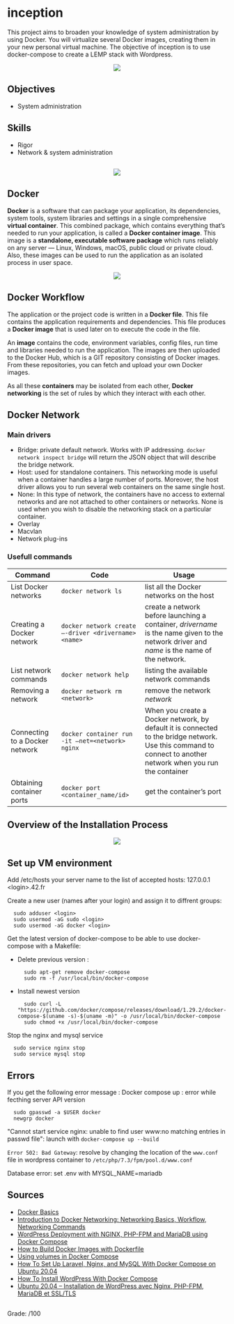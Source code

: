 # inception
This project aims to broaden your knowledge of system administration by using Docker. You will virtualize several Docker images, creating them in your new personal virtual machine.
The objective of inception is to use docker-compose to create a LEMP stack with Wordpress. 

<p align="center">
  <img src="https://user-images.githubusercontent.com/51337012/139266049-e4c45c66-c798-4b8a-987a-6879315257a1.png" />
 </p>


## Objectives
* System administration

## Skills
* Rigor
* Network & system administration

##
<p align="center">
  <img src="https://user-images.githubusercontent.com/51337012/136004771-f155cfa6-385e-4d5c-8c1c-a7fdd08df060.png" />
 </p>

## Docker
**Docker** is a software that can package your application, its dependencies, system tools, system libraries and settings in a single comprehensive **virtual container**. This combined package, which contains everything that’s needed to run your application, is called a **Docker container image**. This image is a **standalone, executable software package** which runs reliably on any server — Linux, Windows, macOS, public cloud or private cloud. Also, these images can be used to run the application as an isolated process in user space.

<p align="center">
  <img src="https://user-images.githubusercontent.com/51337012/136520110-eef3e002-04c8-4b7f-b438-6a32d299c26f.png" />
 </p>

## Docker Workflow

The application or the project code is written in a **Docker file**. This file contains the application requirements and dependencies. This file produces a **Docker image** that is used later on to execute the code in the file.

An **image** contains the code, environment variables, config files, run time and libraries needed to run the application. The images are then uploaded to the Docker Hub, which is a GIT repository consisting of Docker images. From these repositories, you can fetch and upload your own Docker images.

As all these **containers** may be isolated from each other, **Docker networking** is the set of rules by which they interact with each other.

## Docker Network

### Main drivers

* Bridge: private default network. Works with IP addressing. ``docker network inspect bridge`` will return the JSON object that will describe the bridge network.
* Host: used for standalone containers. This networking mode is useful when a container handles a large number of ports. Moreover, the host driver allows you to run several web containers on the same single host.
* None: In this type of network, the containers have no access to external networks and are not attached to other containers or networks. None is used when you wish to disable the networking stack on a particular container.
* Overlay
* Macvlan
* Network plug-ins

### Usefull commands

Command | Code | Usage
--- | --- | ---
List Docker networks | ``docker network ls`` | list all the Docker networks on the host
Creating a Docker network | ``docker network create –-driver <drivername> <name>`` | create a network before launching a container, *drivername* is the name given to the network driver and *name* is the name of the network.
List network commands | ``docker network help`` | listing the available network commands
Removing a network | ``docker network rm <network>`` | remove the network *network*
Connecting to a Docker network | ``docker container run -it –net=<network> nginx`` | When you create a Docker network, by default it is connected to the bridge network. Use this command to connect to another network when you run the container
Obtaining container ports | ``docker port <container_name/id>`` | get the container’s port

## Overview of the Installation Process

<p align="center">
  <img src="https://user-images.githubusercontent.com/51337012/136026821-68bcafc0-a3d5-469d-a46f-fb4fe37b9eff.png" />
 </p>

## Set up VM environment

Add /etc/hosts your server name to the list of accepted hosts: 127.0.0.1 \<login\>.42.fr

Create a new user (names after your login) and assign it to diffrent groups:
```
  sudo adduser <login>
  sudo usermod -aG sudo <login>
  sudo usermod -aG docker <login>
```

Get the latest version of docker-compose to be able to use docker-compose with a Makefile:
* Delete previous version :
  ```
    sudo apt-get remove docker-compose
    sudo rm -f /usr/local/bin/docker-compose
  ````
* Install newest version
  ```
    sudo curl -L "https://github.com/docker/compose/releases/download/1.29.2/docker-compose-$(uname -s)-$(uname -m)" -o /usr/local/bin/docker-compose
    sudo chmod +x /usr/local/bin/docker-compose
  ```

Stop the nginx and mysql service
```
  sudo service nginx stop
  sudo service mysql stop
```

## Errors

If you get the following error message : Docker compose up : error while fecthing server API version
```
  sudo gpasswd -a $USER docker
  newgrp docker
```

"Cannot start service nginx: unable to find user www:no matching entries in passwd file": launch with 
``docker-compose up --build``

``Error 502: Bad Gateway``: resolve by changing the location of the ``www.conf`` file in wordpress container to ``/etc/php/7.3/fpm/pool.d/www.conf``

Database error: set .env with MYSQL_NAME=mariadb

## Sources

* [Docker Basics](https://vsupalov.com/6-docker-basics/)
* [Introduction to Docker Networking: Networking Basics, Workflow, Networking Commands](https://medium.com/@upGrad/introduction-to-docker-networking-workflow-networking-basics-networking-commands-5a62e745afad)
* [WordPress Deployment with NGINX, PHP-FPM and MariaDB using Docker Compose](https://medium.com/swlh/wordpress-deployment-with-nginx-php-fpm-and-mariadb-using-docker-compose-55f59e5c1a)
* [How to Build Docker Images with Dockerfile](https://linuxize.com/post/how-to-build-docker-images-with-dockerfile/)
* [Using volumes in Docker Compose](https://devopsheaven.com/docker/docker-compose/volumes/2018/01/16/volumes-in-docker-compose.html)
* [How To Set Up Laravel, Nginx, and MySQL With Docker Compose on Ubuntu 20.04](https://www.digitalocean.com/community/tutorials/how-to-set-up-laravel-nginx-and-mysql-with-docker-compose-on-ubuntu-20-04)
* [How To Install WordPress With Docker Compose](https://www.digitalocean.com/community/tutorials/how-to-install-wordpress-with-docker-compose)
* [Ubuntu 20.04 – Installation de WordPress avec Nginx, PHP-FPM, MariaDB et SSL/TLS](https://howto.wared.fr/installation-wordpress-ubuntu-nginx/)

## 
Grade: /100
